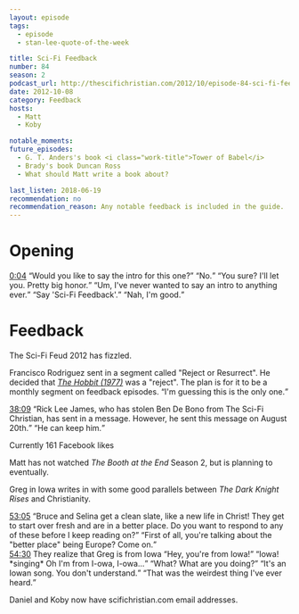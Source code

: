 ```yaml
---
layout: episode
tags:
  - episode
  - stan-lee-quote-of-the-week

title: Sci-Fi Feedback
number: 84
season: 2
podcast_url: http://thescifichristian.com/2012/10/episode-84-sci-fi-feedback/
date: 2012-10-08
category: Feedback
hosts:
  - Matt
  - Koby

notable_moments:
future_episodes: 
  - G. T. Anders's book <i class="work-title">Tower of Babel</i>
  - Brady's book Duncan Ross 
  - What should Matt write a book about?

last_listen: 2018-06-19
recommendation: no
recommendation_reason: Any notable feedback is included in the guide.
---
```

# Opening
<div class="quote">
  <a class="timestamp tag is-medium is-rounded is-primary" href="http://thescifichristian.com/2012/10/episode-84-sci-fi-feedback/#t=0:04">0:04</a>
  <q class="matt">Would you like to say the intro for this one?</q>
  <q class="koby">No.</q>
  <q class="matt">You sure? I'll let you. Pretty big honor.</q>
  <q class="koby">Um, I've never wanted to say an intro to anything ever.</q>
  <q class="matt">Say 'Sci-Fi Feedback'.</q>
  <q class="koby">Nah, I'm good.</q>
</div>



# Feedback
The Sci-Fi Feud 2012 has fizzled.

Francisco Rodriguez sent in a segment called "Reject or Resurrect". He decided that <a href="https://letterboxd.com/film/the-hobbit/"><i class="work-title">The Hobbit (1977)</i></a> was a "reject". The plan is for it to be a monthly segment on feedback episodes. <q class="archivist inline">I'm guessing this is the only one.</q>

<div class="quote">
  <a class="timestamp tag is-medium is-rounded is-primary" href="http://thescifichristian.com/2012/10/episode-84-sci-fi-feedback/#t=38:09">38:09</a>
  <span class="quote-context is-size-6"></span>
  <q class="matt">Rick Lee James, who has stolen Ben De Bono from The Sci-Fi Christian, has sent in a message. However, he sent this message on August 20th.</q>
  <q class="koby">He can keep him.</q>
</div>

Currently 161 Facebook likes

Matt has not watched <i class="work-title">The Booth at the End</i> Season 2, but is planning to eventually. 

Greg in Iowa writes in with some good parallels between <i class="work-title">The Dark Knight Rises</i> and Christianity.

<div class="quote">
  <a class="timestamp tag is-medium is-rounded is-primary" href="http://thescifichristian.com/2012/10/episode-84-sci-fi-feedback/#t=53:05">53:05</a>
  <span class="quote-context is-size-6"></span>
  <q class="matt">Bruce and Selina get a clean slate, like a new life in Christ! They get to start over fresh and are in a better place. Do you want to respond to any of these before I keep reading on?</q>
  <q class="koby">First of all, you're talking about the "better place" being Europe? Come on.</q>
</div>

<div class="quote">
  <a class="timestamp tag is-medium is-rounded is-primary" href="http://thescifichristian.com/2012/10/episode-84-sci-fi-feedback/#t=54:30">54:30</a>
  <span class="quote-context is-size-6">They realize that Greg is from Iowa</span>
  <q class="matt">Hey, you're from Iowa!</q>
  <q class="koby">Iowa! *singing* Oh I'm from I-owa, I-owa...</q>
  <q class="matt">What? What are you doing?</q>
  <q class="koby">It's an Iowan song. You don't understand.</q>
  <q class="matt">That was the weirdest thing I've ever heard.</q>
</div>

Daniel and Koby now have scifichristian.com email addresses. 